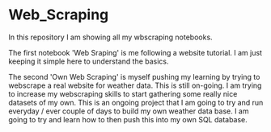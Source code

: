 # Web_Scraping

In this repository I am showing all my wbscraping notebooks. 

The first notebook 'Web Sraping' is me following a website tutorial. I am just keeping it simple here to understand the basics. 

The second 'Own Web Scraping' is myself pushing my learning by trying to webscrape a real website for weather data. This is still on-going. I am trying to increase my webscraping skills to start gathering some really nice datasets of my own. This is an ongoing project that I am going to try and run everyday / ever couple of days to build my own weather data base. I am going to try and learn how to then push this into my own SQL database. 

